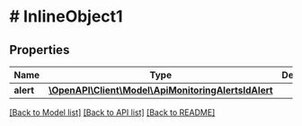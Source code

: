 # # InlineObject1

## Properties

Name | Type | Description | Notes
------------ | ------------- | ------------- | -------------
**alert** | [**\OpenAPI\Client\Model\ApiMonitoringAlertsIdAlert**](ApiMonitoringAlertsIdAlert.md) |  |

[[Back to Model list]](../../README.md#models) [[Back to API list]](../../README.md#endpoints) [[Back to README]](../../README.md)
